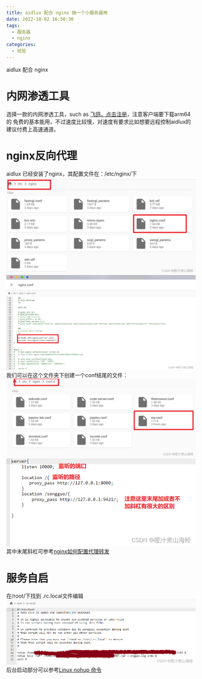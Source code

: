 ```yaml
---
title: aidlux 配合 nginx 搞一个小服务器用
date: 2022-10-02 16:50:30
tags:
  - 服务器
  - nginx
categories:
  - 经验
---
```


aidlux 配合 nginx

# 内网渗透工具

选择一款的内网渗透工具，such as [飞鸽，点击注册](https://www.fgnwct.com/register.html?utm_from=MzU1MjE=)，注意客户端要下载arm64的
免费的基本能用，不过速度比较慢，对速度有要求比如想要远程控制aidlux的建议付费上高速通道。
# nginx反向代理
aidlux 已经安装了nginx，其配置文件在：/etc/nginx/下
![在这里插入图片描述](aidlux配合nginx/cd1b93819d4b41c2942efe09d2ae9409.png)
![在这里插入图片描述](aidlux配合nginx/523e7c9c123347c5ac63a4eed7a36307.png)
我们可以在这个文件夹下创建一个conf结尾的文件：
![在这里插入图片描述](aidlux配合nginx/2f4ec666c4444ef99b1c609b4f2cd313.png)![在这里插入图片描述](aidlux配合nginx/517e7610fabe4806bcf8c2c12c735a7b.png)
其中末尾斜杠可参考[nginx如何配置代理转发](https://www.php.cn/nginx/425693.html#:~:text=nginx%E9%85%8D%E7%BD%AE%E4%BB%A3%E7%90%86%E8%BD%AC%E5%8F%91%E7%9A%84%E6%96%B9%E6%B3%95%EF%BC%9A%E9%A6%96%E5%85%88%E5%9C%A8location%E4%B8%AD%E7%9A%84proxy_pass%E8%AE%BE%E7%BD%AE%E6%96%B0%E7%9A%84url%EF%BC%9B%E7%84%B6%E5%90%8E%E5%9C%A8proxy_set_header%20Host%E8%AE%BE%E7%BD%AEIP%E5%9C%B0%E5%9D%80%E5%92%8C%E7%AB%AF%E5%8F%A3%E5%8F%B7%E5%8D%B3%E5%8F%AF%E3%80%82Nginx%E6%98%AF%E4%B8%AA%E5%8E%89%E5%AE%B3%E7%9A%84%E6%9C%8D%E5%8A%A1%E5%99%A8%EF%BC%8C%E5%8F%AF%E4%BB%A5%E9%85%8D%E7%BD%AE%E5%A4%9A%E4%B8%AA%E6%9C%8D%E5%8A%A1%E5%99%A8%EF%BC%8C%E4%B8%80%E4%B8%AAserver%E5%B0%B1%E6%98%AF%E4%B8%80%E4%B8%AA%E6%9C%8D%E5%8A%A1%E5%99%A8%20server,%7B%20listen%2080;%20server_name)
# 服务自启
在/root/下找到 .rc.local文件编辑
![在这里插入图片描述](aidlux配合nginx/c8a9f186bb6645c4aa3c7ad4a5102eba.png)
后台启动部分可以参考[Linux nohup 命令](https://www.runoob.com/linux/linux-comm-nohup.html)
